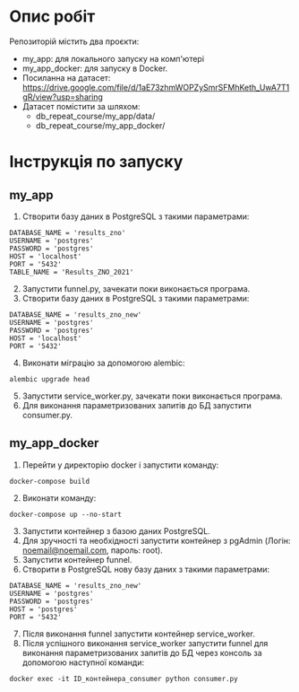# Опис робіт
Репозиторій містить два проєкти:
- my_app: для локального запуску на комп'ютері
- my_app_docker: для запуску в Docker.
- Посиланна на датасет: https://drive.google.com/file/d/1aE73zhmWOPZySmrSFMhKeth_UwA7T1gR/view?usp=sharing
- Датасет помістити за шляхом: 
    - db_repeat_course/my_app/data/
    - db_repeat_course/my_app_docker/

# Інструкція по запуску
## my_app
1. Створити базу даних в PostgreSQL з такими параметрами:
```
DATABASE_NAME = 'results_zno'
USERNAME = 'postgres'
PASSWORD = 'postgres'
HOST = 'localhost'
PORT = '5432'
TABLE_NAME = 'Results_ZNO_2021'
```

2. Запустити funnel.py, зачекати поки виконається програма.
3. Створити базу даних в PostgreSQL з такими параметрами:
```
DATABASE_NAME = 'results_zno_new'
USERNAME = 'postgres'
PASSWORD = 'postgres'
HOST = 'localhost'
PORT = '5432'
```

4. Виконати міграцію за допомогою alembic:
```
alembic upgrade head
```

5. Запустити service_worker.py, зачекати поки виконається програма.
6. Для виконання параметризованих запитів до БД запустити consumer.py.

## my_app_docker
1. Перейти у директорію docker і запустити команду:
```
docker-compose build    
```

2. Виконати команду:
```
docker-compose up --no-start
```

3. Запустити контейнер з базою даних PostgreSQL.
4. Для зручності та необхідності запустити контейнер з pgAdmin (Логін: noemail@noemail.com, пароль: root).
5. Запустити контейнер funnel.
6. Створити в PostgreSQL нову базу даних з такими параметрами:
```
DATABASE_NAME = 'results_zno_new'
USERNAME = 'postgres'
PASSWORD = 'postgres'
HOST = 'postgres'
PORT = '5432'
```
7. Після виконання funnel запустити контейнер service_worker.
8. Після успішного виконання service_worker запустити funnel для виконання параметризованих запитів до БД через консоль за допомогою наступної команди:
```
docker exec -it ID_контейнера_consumer python consumer.py
```